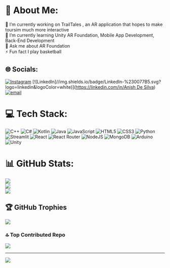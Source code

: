 # 💫 About Me:
🔭 I’m currently working on TrailTales , an AR application that hopes to make toursim much more interactive<br>🌱 I’m currently learning Unity AR Foundation, Mobile App Development, Back-End Development<br>💬 Ask me about AR Foundation<br>⚡ Fun fact I play basketball<br>


## 🌐 Socials:
[![Instagram](https://img.shields.io/badge/Instagram-%23E4405F.svg?logo=Instagram&logoColor=white)](https://instagram.com/an1sh_21) [![LinkedIn]//img.shields.io/badge/LinkedIn-%230077B5.svg?logo=linkedin&logoColor=white)]([https://linkedin.com/in/Anish De Silva](https://www.linkedin.com/in/anish-de-silva)) [![email](https://img.shields.io/badge/Email-D14836?logo=gmail&logoColor=white)](mailto:anishdesilva7@gmail.com) 

# 💻 Tech Stack:
![C++](https://img.shields.io/badge/c++-%2300599C.svg?style=plastic&logo=c%2B%2B&logoColor=white) ![C#](https://img.shields.io/badge/c%23-%23239120.svg?style=plastic&logo=csharp&logoColor=white) ![Kotlin](https://img.shields.io/badge/kotlin-%237F52FF.svg?style=plastic&logo=kotlin&logoColor=white) ![Java](https://img.shields.io/badge/java-%23ED8B00.svg?style=plastic&logo=openjdk&logoColor=white) ![JavaScript](https://img.shields.io/badge/javascript-%23323330.svg?style=plastic&logo=javascript&logoColor=%23F7DF1E) ![HTML5](https://img.shields.io/badge/html5-%23E34F26.svg?style=plastic&logo=html5&logoColor=white) ![CSS3](https://img.shields.io/badge/css3-%231572B6.svg?style=plastic&logo=css3&logoColor=white) ![Python](https://img.shields.io/badge/python-3670A0?style=plastic&logo=python&logoColor=ffdd54) ![Streamlit](https://img.shields.io/badge/Streamlit-%23FE4B4B.svg?style=plastic&logo=streamlit&logoColor=white) ![React](https://img.shields.io/badge/react-%2320232a.svg?style=plastic&logo=react&logoColor=%2361DAFB) ![React Router](https://img.shields.io/badge/React_Router-CA4245?style=plastic&logo=react-router&logoColor=white) ![NodeJS](https://img.shields.io/badge/node.js-6DA55F?style=plastic&logo=node.js&logoColor=white) ![MongoDB](https://img.shields.io/badge/MongoDB-%234ea94b.svg?style=plastic&logo=mongodb&logoColor=white) ![Arduino](https://img.shields.io/badge/-Arduino-00979D?style=plastic&logo=Arduino&logoColor=white) ![Unity](https://img.shields.io/badge/unity-%23000000.svg?style=plastic&logo=unity&logoColor=white)
# 📊 GitHub Stats:
![](https://github-readme-stats.vercel.app/api?username=an1sh21&theme=dark&hide_border=false&include_all_commits=false&count_private=false)<br/>
![](https://nirzak-streak-stats.vercel.app/?user=an1sh21&theme=dark&hide_border=false)<br/>
![](https://github-readme-stats.vercel.app/api/top-langs/?username=an1sh21&theme=dark&hide_border=false&include_all_commits=false&count_private=false&layout=compact)

## 🏆 GitHub Trophies
![](https://github-profile-trophy.vercel.app/?username=an1sh21&theme=synthwave&no-frame=false&no-bg=false&margin-w=4)

### 🔝 Top Contributed Repo
![](https://github-contributor-stats.vercel.app/api?username=an1sh21&limit=5&theme=dark&combine_all_yearly_contributions=true)

---
[![](https://visitcount.itsvg.in/api?id=an1sh21&icon=0&color=2)](https://visitcount.itsvg.in)

<!-- Proudly created with GPRM ( https://gprm.itsvg.in ) -->
